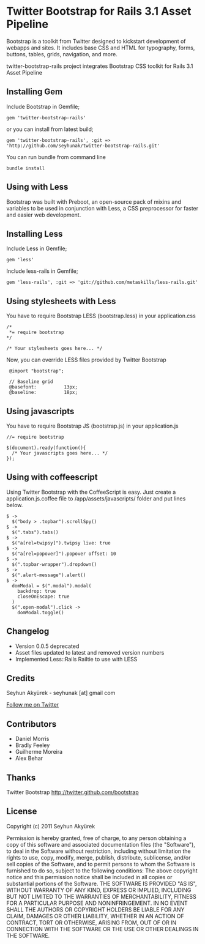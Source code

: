 # Twitter Bootstrap for Rails 3.1 Asset Pipeline
Bootstrap is a toolkit from Twitter designed to kickstart development of webapps and sites.
It includes base CSS and HTML for typography, forms, buttons, tables, grids, navigation, and more.


twitter-bootstrap-rails project integrates Bootstrap CSS toolkit for Rails 3.1 Asset Pipeline


## Installing Gem

Include Bootstrap in Gemfile;

    gem 'twitter-bootstrap-rails'

or you can install from latest build;

    gem 'twitter-bootstrap-rails', :git => 'http://github.com/seyhunak/twitter-bootstrap-rails.git'

You can run bundle from command line

    bundle install


## Using with Less

Bootstrap was built with Preboot, an open-source pack of mixins and variables to be used in conjunction with Less,
a CSS preprocessor for faster and easier web development.

## Installing Less

Include Less in Gemfile;

    gem 'less'

Include less-rails in Gemfile;

    gem 'less-rails', :git => 'git://github.com/metaskills/less-rails.git'


## Using stylesheets with Less

You have to require Bootstrap LESS (bootstrap.less) in your application.css

    /*
     *= require bootstrap
    */

    /* Your stylesheets goes here... */
    

Now, you can override LESS files provided by Twitter Bootstrap

     @import "bootstrap";
     
     // Baseline grid
     @basefont:          13px;
     @baseline:          18px;


## Using javascripts

You have to require Bootstrap JS (bootstrap.js) in your application.js

    //= require bootstrap

    $(document).ready(function(){
      /* Your javascripts goes here... */
    });


## Using with coffeescript

Using Twitter Bootstrap with the CoffeeScript is easy.
Just create a application.js.coffee file to /app/assets/javascripts/ folder and put lines below.

    $ ->
	  $("body > .topbar").scrollSpy()
  	$ ->
	  $(".tabs").tabs()
	$ ->
	  $("a[rel=twipsy]").twipsy live: true
	$ ->
	  $("a[rel=popover]").popover offset: 10
	$ ->
	  $(".topbar-wrapper").dropdown()
	$ ->
	  $(".alert-message").alert()
	$ ->
	  domModal = $(".modal").modal(
		backdrop: true
		closeOnEscape: true
	  )
	  $(".open-modal").click ->
		domModal.toggle()


## Changelog
<ul>
  <li>Version 0.0.5 deprecated</li>
  <li>Asset files updated to latest and removed version numbers</li>
  <li>Implemented Less::Rails Railtie to use with LESS</li>
</ul>

## Credits
Seyhun Akyürek - seyhunak [at] gmail com

[Follow me on Twitter](http://twitter.com/seyhunak "Twitter")


## Contributors
<ul>
  <li>Daniel Morris</li>
  <li>Bradly Feeley</li>
  <li>Guilherme Moreira</li>
  <li>Alex Behar</li>
</ul>


## Thanks
Twitter Bootstrap
http://twitter.github.com/bootstrap


## License
Copyright (c) 2011 Seyhun Akyürek

Permission is hereby granted, free of charge, to any person obtaining a copy of this software and associated documentation files (the "Software"), to deal in the Software without restriction, including without limitation the rights to use, copy, modify, merge, publish, distribute, sublicense, and/or sell copies of the Software, and to permit persons to whom the Software is furnished to do so, subject to the following conditions:
The above copyright notice and this permission notice shall be included in all copies or substantial portions of the Software.
THE SOFTWARE IS PROVIDED "AS IS", WITHOUT WARRANTY OF ANY KIND, EXPRESS OR IMPLIED, INCLUDING BUT NOT LIMITED TO THE WARRANTIES OF MERCHANTABILITY, FITNESS FOR A PARTICULAR PURPOSE AND NONINFRINGEMENT. IN NO EVENT SHALL THE AUTHORS OR COPYRIGHT HOLDERS BE LIABLE FOR ANY CLAIM, DAMAGES OR OTHER LIABILITY, WHETHER IN AN ACTION OF CONTRACT, TORT OR OTHERWISE, ARISING FROM, OUT OF OR IN CONNECTION WITH THE SOFTWARE OR THE USE OR OTHER DEALINGS IN THE SOFTWARE.

